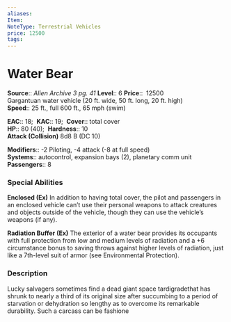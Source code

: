 ```yaml
---
aliases: 
Item:
NoteType: Terrestrial Vehicles
price: 12500
tags: 
---
```


# Water Bear

**Source**:: _Alien Archive 3 pg. 41_
**Level**:: 6
**Price**::  12500  
Gargantuan water vehicle (20 ft. wide, 50 ft. long, 20 ft. high)  
**Speed**:: 25 ft., full 600 ft., 65 mph (swim)  

**EAC**:: 18; 
**KAC**:: 19; 
**Cover**:: total cover  
**HP**:: 80 (40); 
**Hardness**:: 10  
**Attack (Collision)** 8d8 B (DC 10)  

**Modifiers**:: -2 Piloting, -4 attack (-8 at full speed)  
**Systems**:: autocontrol, expansion bays (2), planetary comm unit
**Passengers**:: 8  

### Special Abilities

**Enclosed (Ex)** In addition to having total cover, the pilot and passengers in an enclosed vehicle can’t use their personal weapons to attack creatures and objects outside of the vehicle, though they can use the vehicle’s weapons (if any).  
  
**Radiation Buffer (Ex)** The exterior of a water bear provides its occupants with full protection from low and medium levels of radiation and a +6 circumstance bonus to saving throws against higher levels of radiation, just like a 7th-level suit of armor (see Environmental Protection).

### Description

Lucky salvagers sometimes find a dead giant space tardigradethat has shrunk to nearly a third of its original size after succumbing to a period of starvation or dehydration so lengthy as to overcome its remarkable durability. Such a carcass can be fashione
